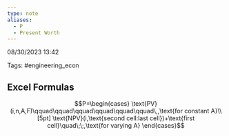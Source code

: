 ```yaml
---
type: note
aliases:
  - P
  - Present Worth
---
```

08/30/2023 13:42

Tags: #engineering_econ 




## Excel Formulas

$$P=\begin{cases}
\text{PV}(i,n,A,F)\qquad\qquad\qquad\qquad\qquad\qquad\,,\text{for constant A}\\[5pt]
\text{NPV}(i,\text{second cell:last cell})+\text{first cell}\quad\;\;,\text{for varying A}
\end{cases}$$

